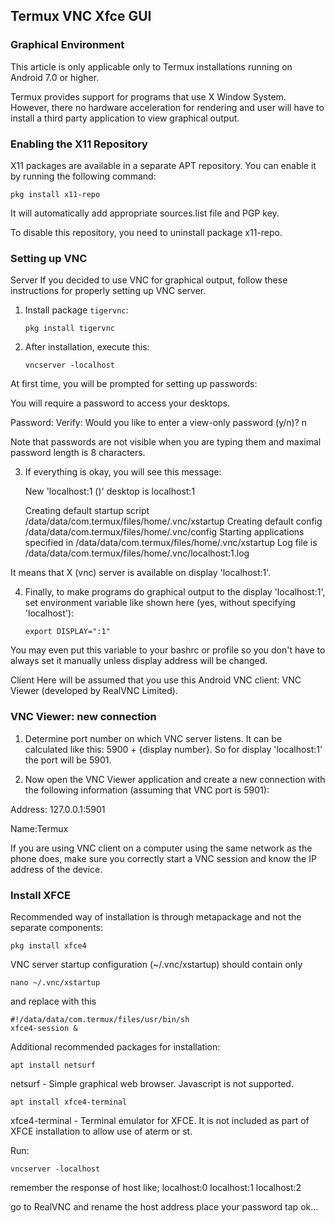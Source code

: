 ## Termux VNC Xfce GUI



### Graphical Environment
This article is only applicable only to Termux installations running on Android 7.0 or higher.

Termux provides support for programs that use X Window System. However, there no hardware acceleration for rendering and user will have to install a third party application to view graphical output.


### Enabling the X11 Repository
X11 packages are available in a separate APT repository. You can enable it by running the following command:

    pkg install x11-repo

It will automatically add appropriate sources.list file and PGP key.

To disable this repository, you need to uninstall package x11-repo.


### Setting up VNC
Server
If you decided to use VNC for graphical output, follow these instructions for properly setting up VNC server.

1. Install package `tigervnc`:

       pkg install tigervnc

2. After installation, execute this:

       vncserver -localhost

At first time, you will be prompted for setting up passwords:

You will require a password to access your desktops.

Password:
Verify:
Would you like to enter a view-only password (y/n)? n

Note that passwords are not visible when you are typing them and maximal password length is 8 characters.

3. If everything is okay, you will see this message:

     New 'localhost:1 ()' desktop is localhost:1

     Creating default startup script /data/data/com.termux/files/home/.vnc/xstartup
     Creating default config /data/data/com.termux/files/home/.vnc/config
     Starting applications specified in /data/data/com.termux/files/home/.vnc/xstartup
     Log file is /data/data/com.termux/files/home/.vnc/localhost:1.log
 
It means that X (vnc) server is available on display 'localhost:1'.

4. Finally, to make programs do graphical output to the display 'localhost:1', set environment variable like shown here (yes, without specifying 'localhost'):

       export DISPLAY=":1"

You may even put this variable to your bashrc or profile so you don't have to always set it manually unless display address will be changed.

Client
Here will be assumed that you use this Android VNC client: VNC Viewer (developed by RealVNC Limited).



### VNC Viewer: new connection
1. Determine port number on which VNC server listens. It can be calculated like this: 5900 + {display number}. So for display 'localhost:1' the port will be 5901.

2. Now open the VNC Viewer application and create a new connection with the following information (assuming that VNC port is 5901):

Address:
127.0.0.1:5901

Name:Termux

If you are using VNC client on a computer using the same network as the phone does, make sure you correctly start a VNC session and know the IP address of the device.



### Install XFCE
Recommended way of installation is through metapackage and not the separate components:

    pkg install xfce4

VNC server startup configuration (~/.vnc/xstartup) should contain only

    nano ~/.vnc/xstartup

and replace with this

    #!/data/data/com.termux/files/usr/bin/sh
    xfce4-session &

Additional recommended packages for installation:

    apt install netsurf
    
netsurf - Simple graphical web browser. Javascript is not supported.

    apt install xfce4-terminal
    
xfce4-terminal - Terminal emulator for XFCE. It is not included as part of XFCE installation to allow use of aterm or st.


Run: 

    vncserver -localhost

remember the response of host like; localhost:0 localhost:1 localhost:2 

go to RealVNC and rename the host address place your password tap ok...
